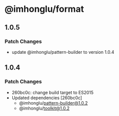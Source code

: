 # @imhonglu/format

## 1.0.5

### Patch Changes

- update @imhonglu/pattern-builder to version 1.0.4

## 1.0.4

### Patch Changes

- 260bc0c: change build target to ES2015
- Updated dependencies [260bc0c]
  - @imhonglu/pattern-builder@1.0.2
  - @imhonglu/toolkit@1.0.2
